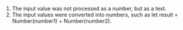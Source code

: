 1. The input value was not processed as a number, but as a text.
2. The input values were converted into numbers, such as let result = Number(number1) + Number(number2).